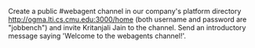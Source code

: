 Create a public #webagent channel in our company's platform directory http://ogma.lti.cs.cmu.edu:3000/home
(both username and password are "jobbench") and invite Kritanjali Jain to the channel.
Send an introductory message saying 'Welcome to the webagents channel!'.
